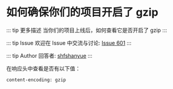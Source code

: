 # 如何确保你们的项目开启了 gzip

::: tip 更多描述 
 当你们的项目上线后，如何查看它是否开启了 gzip 
::: 

::: tip Issue 
 欢迎在 Issue 中交流与讨论: [Issue 601](https://github.com/shfshanyue/Daily-Question/issues/601) 
:::

::: tip Author 
回答者: [shfshanyue](https://github.com/shfshanyue) 
:::

在响应头中查看是否有以下值：

```  bash
content-encoding: gzip
```